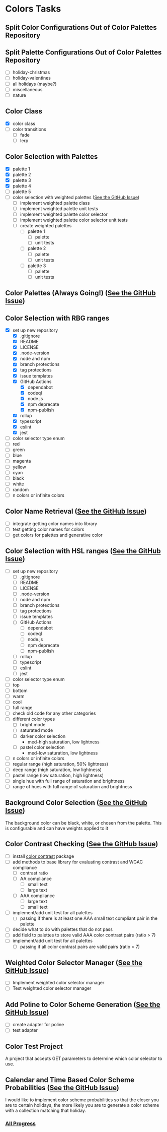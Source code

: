 # Colors Tasks

## Split Color Configurations Out of Color Palettes Repository

## Split Palette Configurations Out of Color Palettes Repository

- [ ] holiday-christmas
- [ ] holiday-valentines
- [ ] all holidays (maybe?)
- [ ] miscellaneous
- [ ] nature

## Color Class

- [x] color class
- [ ] color transitions
  - [ ] fade
  - [ ] lerp

## Color Selection with Palettes

- [x] palette 1
- [x] palette 2
- [x] palette 3
- [x] palette 4
- [ ] palette 5
- [ ] color selection with weighted
  palettes ([See the GitHub Issue](https://github.com/brittni-and-the-polar-bear/generative-art-library_color-palettes/issues/19))
  - [ ] implement weighted palette class
  - [ ] implement weighted palette unit tests
  - [ ] implement weighted palette color selector
  - [ ] implement weighted palette color selector unit tests
  - [ ] create weighted palettes
    - [ ] palette 1
      - [ ] palette
      - [ ] unit tests
    - [ ] palette 2
      - [ ] palette
      - [ ] unit tests
    - [ ] palette 3
      - [ ] palette
      - [ ] unit tests

## Color Palettes (Always Going!) ([See the GitHub Issue](https://github.com/brittni-and-the-polar-bear/generative-art-library_color-palettes/issues/1))

## Color Selection with RBG ranges

- [x] set up new repository
  - [x] .gitignore
  - [x] README
  - [x] LICENSE
  - [x] .node-version
  - [x] node and npm
  - [x] branch protections
  - [x] tag protections
  - [x] issue templates
  - [x] GitHub Actions
    - [x] dependabot
    - [x] codeql
    - [x] node.js
    - [x] npm deprecate
    - [x] npm-publish
  - [x] rollup
  - [x] typescript
  - [x] eslint
  - [x] jest
- [ ] color selector type enum
- [ ] red
- [ ] green
- [ ] blue
- [ ] magenta
- [ ] yellow
- [ ] cyan
- [ ] black
- [ ] white
- [ ] random
- [ ] n colors or infinite colors

## Color Name Retrieval ([See the GitHub Issue](https://github.com/brittni-and-the-polar-bear/generative-art-library_color-palettes/issues/21))

- [ ] integrate getting color names into library
- [ ] test getting color names for colors
- [ ] get colors for palettes and generative color

## Color Selection with HSL ranges ([See the GitHub Issue](https://github.com/brittni-and-the-polar-bear/generative-art-library/issues/10))

- [ ] set up new repository
  - [ ] .gitignore
  - [ ] README
  - [ ] LICENSE
  - [ ] .node-version
  - [ ] node and npm
  - [ ] branch protections
  - [ ] tag protections
  - [ ] issue templates
  - [ ] GitHub Actions
    - [ ] dependabot
    - [ ] codeql
    - [ ] node.js
    - [ ] npm deprecate
    - [ ] npm-publish
  - [ ] rollup
  - [ ] typescript
  - [ ] eslint
  - [ ] jest
- [ ] color selector type enum
- [ ] top
- [ ] bottom
- [ ] warm
- [ ] cool
- [ ] full range
- [ ] check old code for any other categories
- [ ] different color types
  - [ ] bright mode
  - [ ] saturated mode
  - [ ] darker color selection
    - med-high saturation, low lightness
  - [ ] pastel color selection
    - med-low saturation, low lightness
- [ ] n colors or infinite colors
- [ ] regular range (high saturation, 50% lightness)
- [ ] deep range (high saturation, low lightness)
- [ ] pastel range (low saturation, high lightness)
- [ ] single hue with full range of saturation and brightness
- [ ] range of hues with full range of saturation and brightness

## Background Color Selection ([See the GitHub Issue](https://github.com/brittni-and-the-polar-bear/generative-art-library/issues/11))

The background color can be black, white, or chosen from the palette.
This is configurable and can have weights applied to it

## Color Contrast Checking ([See the GitHub Issue](https://github.com/brittni-and-the-polar-bear/generative-art-library_color-palettes/issues/20))

- [ ] install [color contrast](https://www.npmjs.com/package/color-contrast) package
- [ ] add methods to base library for evaluating contrast and WGAC compliance
  - [ ] contrast ratio
  - [ ] AA compliance
    - [ ] small text
    - [ ] large text
  - [ ] AAA compliance
    - [ ] large text
    - [ ] small text
- [ ] implement/add unit test for all palettes
  - [ ] passing if there is at least one AAA small text compliant pair in the palette
- [ ] decide what to do with palettes that do not pass
- [ ] add field to palettes to store valid AAA color contrast pairs (ratio > 7)
- [ ] implement/add unit test for all palettes
  - [ ] passing if all color contrast pairs are valid pairs (ratio > 7)

## Weighted Color Selector Manager ([See the GitHub Issue](https://github.com/brittni-and-the-polar-bear/generative-art-library_base/issues/40))

- [ ] Implement weighted color selector manager
- [ ] Test weighted color selector manager

## Add Poline to Color Scheme Generation ([See the GitHub Issue](https://github.com/brittni-and-the-polar-bear/generative-art-library/issues/9))

- [ ] create adapter for poline
- [ ] test adapter

## Color Test Project

A project that accepts GET parameters to determine which color selector to use.

## Calendar and Time Based Color Scheme Probabilities ([See the GitHub Issue](https://github.com/brittni-and-the-polar-bear/generative-art-library/issues/12))

I would like to implement color scheme probabilities so that the closer you are to certain holidays, the more likely you
are to generate a color scheme with a collection matching that holiday.

### [All Progress](./progress.md)
